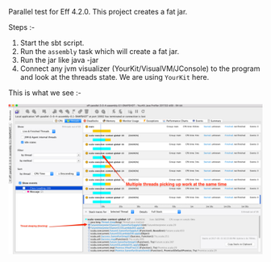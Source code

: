 Parallel test for Eff 4.2.0. This project creates a fat jar.

Steps :-
1. Start the sbt script. 
2. Run the `assembly` task which will create a fat jar.
3. Run the jar like java -jar <jarname>
4. Connect any jvm visualizer (YourKit/VisualVM/JConsole) to the program and look at the threads state. We are using `YourKit` here.

This is what we see :-

![ThreadStack](./ThreadStack.png)
